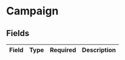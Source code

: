 # Campaign


## Fields

| Field       | Type        | Required    | Description |
| ----------- | ----------- | ----------- | ----------- |